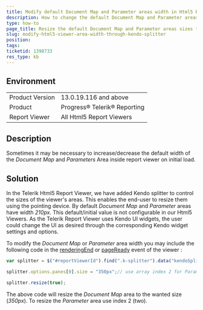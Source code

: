 ```yaml
---
title: Modify default Document Map and Parameter areas width in Html5 Report Viewer
description: How to change the default Document Map and Parameter areas sizes on initial load in the Html5 Report Viewer with Kendo splitter
type: how-to
page_title: Resize the default Document Map and Parameter areas sizes through the splitter
slug: modify-html5-viewer-area-width-through-kendo-splitter
position: 
tags: 
ticketid: 1398733
res_type: kb
---
```


## Environment
<table>
	<tr>
		<td>Product Version</td>
		<td>13.0.19.116 and above</td>
	</tr>
	<tr>
		<td>Product</td>
		<td>Progress® Telerik® Reporting</td>
	</tr>
	<tr>
		<td>Report Viewer</td>
		<td>All Html5 Report Viewers</td>
	</tr>
</table>


## Description
Sometimes it may be necessary to increase/decrease the default width of the _Document Map_ and _Parameters_ Area inside report viewer on initial load.

## Solution
In the Telerik Html5 Report Viewer, we have added Kendo splitter to control the sizes of the viewer's areas. This enables the end-user to resize them using the pointing device. By default _Document Map_ and _Parameter_ areas have width _210px_. This default/initial value is not configurable in our Html5 Viewers. As the Telerik Report Viewer uses Kendo UI widgets, the user could change the UI as desired through the corresponding Kendo widget settings and options.  
  
To modify the _Document Map_ or _Parameter_ area width you may include the following code in the [renderingEnd](../html5-report-viewer-reportviewer-events-renderingend) or [pageReady](../html5-report-viewer-reportviewer-events-pageready) event of the viewer :   
  

```JavaScript
var splitter = $("#reportViewerId").find(".k-splitter").data("kendoSplitter")

splitter.options.panes[0].size = "350px";// use array index 2 for Parameter area and 0 for Document Map area

splitter.resize(true);
```
  
The above code will resize the _Document Map_ area to the wanted size (_350px_). To resize the _Parameter_ area use index 2 (two).
